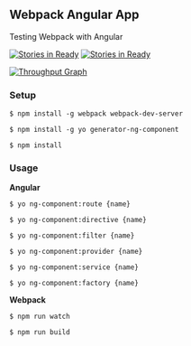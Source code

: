 ## Webpack Angular App

Testing Webpack with Angular

[![Stories in Ready](https://badge.waffle.io/unboxit/webpack-angular-app.svg?label=ready&title=Ready)](http://waffle.io/unboxit/webpack-angular-app)
[![Stories in Ready](https://badge.waffle.io/unboxit/webpack-angular-app.svg?label=doing&title=Doing)](http://waffle.io/unboxit/webpack-angular-app)

[![Throughput Graph](https://graphs.waffle.io/unboxit/webpack-angular-app/throughput.svg)](https://waffle.io/unboxit/webpack-angular-app/metrics)

### Setup
`$ npm install -g webpack webpack-dev-server`

`$ npm install -g yo generator-ng-component`

`$ npm install`


### Usage

__Angular__

`$ yo ng-component:route {name}`

`$ yo ng-component:directive {name}`

`$ yo ng-component:filter {name}`

`$ yo ng-component:provider {name}`

`$ yo ng-component:service {name}`

`$ yo ng-component:factory {name}`


__Webpack__

`$ npm run watch`

`$ npm run build`
